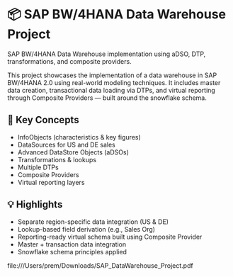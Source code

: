 # 📦 SAP BW/4HANA Data Warehouse Project
SAP BW/4HANA Data Warehouse implementation using aDSO, DTP, transformations, and composite providers.

This project showcases the implementation of a data warehouse in SAP BW/4HANA 2.0 using real-world modeling techniques. It includes master data creation, transactional data loading via DTPs, and virtual reporting through Composite Providers — built around the snowflake schema.

## 🧠 Key Concepts
- InfoObjects (characteristics & key figures)
- DataSources for US and DE sales
- Advanced DataStore Objects (aDSOs)
- Transformations & lookups
- Multiple DTPs
- Composite Providers
- Virtual reporting layers

## 💡 Highlights
- Separate region-specific data integration (US & DE)
- Lookup-based field derivation (e.g., Sales Org)
- Reporting-ready virtual schema built using Composite Provider
- Master + transaction data integration
- Snowflake schema principles applied

file:///Users/prem/Downloads/SAP_DataWarehouse_Project.pdf


